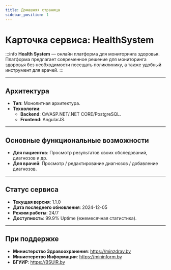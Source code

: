 ```yaml
---
title: Домашняя страница
sidebar_position: 1
---
```


# Карточка сервиса: **HealthSystem**

:::info
**Health System** — онлайн платформа для мониторинга здоровья. Платформа предлагает современное решение для мониторинга здоровья без необходимости посещать поликлинику, а также удобный инструмент для врачей. 
:::

---

## Архитектура
- **Тип**: Монолитная архитектура.
- **Технологии**:
  - **Backend**: C#/ASP.NET/.NET CORE/PostgreSQL.
  - **Frontend**: AngularJS.
 ---
## Основные функциональные возможности
- **Для пациентов**: Просмотр результатов своих обследований, диагнозов и др.
- **Для врачей**: Просмотр / редактирование диагнозов / добавление диагнозов.

---



## Статус сервиса
- **Текущая версия**: 1.1.0
- **Дата последнего обновления**: 2024-12-05
- **Режим работы**: 24/7
- **Доступность**: 99.9% Uptime (ежемесячная статистика).

---
 ## При поддержке
 - **Министерство Здравоохранения**: https://minzdrav.by
 - **Министерство Информации**: https://mininform.by
 - **БГУИР**: https://BSUIR.by
